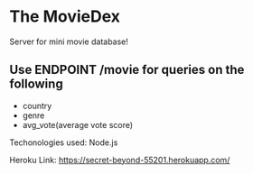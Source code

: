 # The MovieDex

Server for mini movie database!

## Use ENDPOINT /movie for queries on the following
* country
* genre
* avg_vote(average vote score)

Techonologies used:
Node.js

Heroku Link:
https://secret-beyond-55201.herokuapp.com/
